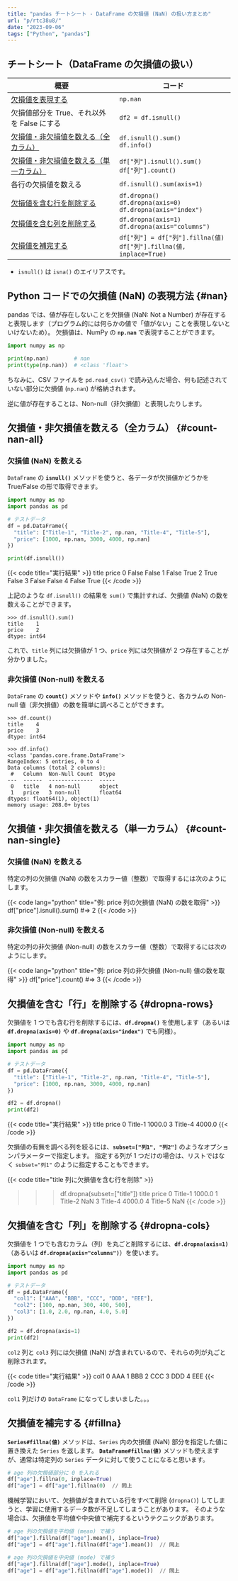 ```yaml
---
title: "pandas チートシート - DataFrame の欠損値 (NaN) の扱い方まとめ"
url: "p/rtc38u8/"
date: "2023-09-06"
tags: ["Python", "pandas"]
---
```


チートシート（DataFrame の欠損値の扱い）
----

| 概要 | コード |
| ---- | ---- |
| [欠損値を表現する](#nan) | `np.nan` |
| 欠損値部分を True、それ以外を False にする | `df2 = df.isnull()` |
| [欠損値・非欠損値を数える（全カラム）](#count-nan-all) | `df.isnull().sum()`<br/>`df.info()` |
| [欠損値・非欠損値を数える（単一カラム）](#count-nan-single) | `df["列"].isnull().sum()`<br/>`df["列"].count()` |
| 各行の欠損値を数える | `df.isnull().sum(axis=1)` |
| [欠損値を含む行を削除する](#dropna-rows) | `df.dropna()`<br/>`df.dropna(axis=0)`<br/>`df.dropna(axis="index")` |
| [欠損値を含む列を削除する](#dropna-cols) | `df.dropna(axis=1)`<br/>`df.dropna(axis="columns")` |
| [欠損値を補完する](#fillna) | `df["列"] = df["列"].fillna(値)`<br/>`df["列"].fillna(値, inplace=True)` |

- `isnull()` は `isna()` のエイリアスです。


Python コードでの欠損値 (NaN) の表現方法 {#nan}
----

pandas では、値が存在しないことを欠損値 (NaN: Not a Number) が存在すると表現します（プログラム的には何らかの値で「値がない」ことを表現しないといけないため）。
欠損値は、NumPy の __`np.nan`__ で表現することができます。

```python
import numpy as np

print(np.nan)        # nan
print(type(np.nan))  # <class 'float'>
```

ちなみに、CSV ファイルを `pd.read_csv()` で読み込んだ場合、何も記述されていない部分に欠損値 (`np.nan`) が格納されます。

逆に値が存在することは、Non-null（非欠損値）と表現したりします。


欠損値・非欠損値を数える（全カラム） {#count-nan-all}
----

### 欠損値 (NaN) を数える

`DataFrame` の __`isnull()`__ メソッドを使うと、各データが欠損値かどうかを True/False の形で取得できます。

```python
import numpy as np
import pandas as pd

# テストデータ
df = pd.DataFrame({
  "title": ["Title-1", "Title-2", np.nan, "Title-4", "Title-5"],
  "price": [1000, np.nan, 3000, 4000, np.nan]
})

print(df.isnull())
```

{{< code title="実行結果" >}}
   title  price
0  False  False
1  False   True
2   True  False
3  False  False
4  False   True
{{< /code >}}

上記のような `df.isnull()` の結果を `sum()` で集計すれば、欠損値 (NaN) の数を数えることができます。

```
>>> df.isnull().sum()
title    1
price    2
dtype: int64
```

これで、`title` 列には欠損値が 1 つ、`price` 列には欠損値が 2 つ存在することが分かりました。

### 非欠損値 (Non-null) を数える

`DataFrame` の __`count()`__ メソッドや __`info()`__ メソッドを使うと、各カラムの Non-null 値（非欠損値）の数を簡単に調べることができます。

```
>>> df.count()
title    4
price    3
dtype: int64

>>> df.info()
<class 'pandas.core.frame.DataFrame'>
RangeIndex: 5 entries, 0 to 4
Data columns (total 2 columns):
 #   Column  Non-Null Count  Dtype
---  ------  --------------  -----
 0   title   4 non-null      object
 1   price   3 non-null      float64
dtypes: float64(1), object(1)
memory usage: 208.0+ bytes
```


欠損値・非欠損値を数える（単一カラム） {#count-nan-single}
----

### 欠損値 (NaN) を数える

特定の列の欠損値 (NaN) の数をスカラー値（整数）で取得するには次のようにします。

{{< code lang="python" title="例: price 列の欠損値 (NaN) の数を取得" >}}
df["price"].isnull().sum()  #=> 2
{{< /code >}}

### 非欠損値 (Non-null) を数える

特定の列の非欠損値 (Non-null) の数をスカラー値（整数）で取得するには次のようにします。

{{< code lang="python" title="例: price 列の非欠損値 (Non-null) 値の数を取得" >}}
df["price"].count()  #=> 3
{{< /code >}}


欠損値を含む「行」を削除する {#dropna-rows}
----

欠損値を 1 つでも含む行を削除するには、__`df.dropna()`__ を使用します（あるいは __`df.dropna(axis=0)`__ や __`df.dropna(axis="index")`__ でも同様）。

```python
import numpy as np
import pandas as pd

# テストデータ
df = pd.DataFrame({
  "title": ["Title-1", "Title-2", np.nan, "Title-4", "Title-5"],
  "price": [1000, np.nan, 3000, 4000, np.nan]
})

df2 = df.dropna()
print(df2)
```

{{< code title="実行結果" >}}
     title   price
0  Title-1  1000.0
3  Title-4  4000.0
{{< /code >}}

欠損値の有無を調べる列を絞るには、__`subset=["列1", "列2"]`__ のようなオプションパラメーターで指定します。
指定する列が 1 つだけの場合は、リストではなく `subset="列1"` のように指定することもできます。

{{< code title="title 列に欠損値を含む行を削除" >}}
>>> df.dropna(subset=["title"])
     title   price
0  Title-1  1000.0
1  Title-2     NaN
3  Title-4  4000.0
4  Title-5     NaN
{{< /code >}}


欠損値を含む「列」を削除する {#dropna-cols}
----

欠損値を 1 つでも含むカラム（列）を丸ごと削除するには、__`df.dropna(axis=1)`__（あるいは __`df.dropna(axis="columns")`__）を使います。

```python
import numpy as np
import pandas as pd

# テストデータ
df = pd.DataFrame({
  "col1": ["AAA", "BBB", "CCC", "DDD", "EEE"],
  "col2": [100, np.nan, 300, 400, 500],
  "col3": [1.0, 2.0, np.nan, 4.0, 5.0]
})

df2 = df.dropna(axis=1)
print(df2)
```

`col2` 列と `col3` 列には欠損値 (NaN) が含まれているので、それらの列が丸ごと削除されます。

{{< code title="実行結果" >}}
  col1
0  AAA
1  BBB
2  CCC
3  DDD
4  EEE
{{< /code >}}

`col1` 列だけの `DataFrame` になってしまいました。。。


欠損値を補完する {#fillna}
----

__`Series#fillna(値)`__ メソッドは、`Series` 内の欠損値 (NaN) 部分を指定した値に置き換えた `Series` を返します。
__`DataFrame#fillna(値)`__ メソッドも使えますが、通常は特定列の `Series` データに対して使うことになると思います。

```python
# age 列の欠損値部分に 0 を入れる
df["age"].fillna(0, inplace=True)
df["age"] = df["age"].fillna(0)  // 同上
```

機械学習において、欠損値が含まれている行をすべて削除 (`dropna()`) してしまうと、学習に使用するデータ数が不足してしまうことがあります。
そのような場合は、欠損値を平均値や中央値で補完するというテクニックがあります。

```python
# age 列の欠損値を平均値 (mean) で補う
df["age"].fillna(df["age"].mean(), inplace=True)
df["age"] = df["age"].fillna(df["age"].mean())  // 同上

# age 列の欠損値を中央値 (mode) で補う
df["age"].fillna(df["age"].mode(), inplace=True)
df["age"] = df["age"].fillna(df["age"].mode())  // 同上
```

